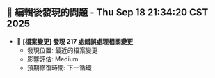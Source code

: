 ## 🚨 編輯後發現的問題 - Thu Sep 18 21:34:20 CST 2025

- 🔄 **[檔案變更] 發現      217 處錯誤處理相關變更**
  - 發現位置: 最近的檔案變更
  - 影響評估: Medium
  - 預期修復時間: 下一循環

